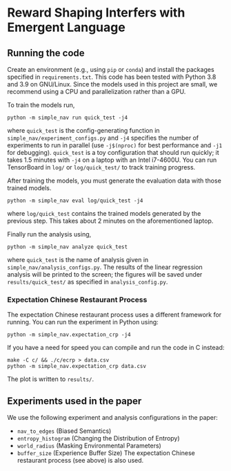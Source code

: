 # Reward Shaping Interfers with Emergent Language


## Running the code

Create an environment (e.g., using `pip` or `conda`) and install the packages specified in `requirements.txt`.
This code has been tested with Python 3.8 and 3.9 on GNU/Linux.
Since the models used in this project are small, we recommend using a CPU and parallelization rather than a GPU.

To train the models run,
```
python -m simple_nav run quick_test -j4
```
where `quick_test` is the config-generating function in `simple_nav/experiment_configs.py` and `-j4` specifies the number of experiments to run in parallel (use `-j$(nproc)` for best performance and `-j1` for debugging).
`quick_test` is a toy configuration that should run quickly; it takes 1.5 minutes with `-j4` on a laptop with an Intel i7-4600U.
You can run TensorBoard in `log/` or `log/quick_test/` to track training progress.

After training the models, you must generate the evaluation data with those trained models.
```
python -m simple_nav eval log/quick_test -j4
```
where `log/quick_test` contains the trained models generated by the previous step.
This takes about 2 minutes on the aforementioned laptop.

Finally run the analysis using,
```
python -m simple_nav analyze quick_test
```
where `quick_test` is the name of analysis given in `simple_nav/analysis_configs.py`.
The results of the linear regression analysis will be printed to the screen; the figures will be saved under `results/quick_test/` as specified in `analysis_config.py`.

### Expectation Chinese Restaurant Process
The expectation Chinese restaurant process uses a different framework for running.
You can run the experiment in Python using:
```
python -m simple_nav.expectation_crp -j4
```
If you have a need for speed you can compile and run the code in C instead:
```
make -C c/ && ./c/ecrp > data.csv
python -m simple_nav.expectation_crp data.csv
```
The plot is written to `results/`.


## Experiments used in the paper


We use the following experiment and analysis configurations in the paper:
- `nav_to_edges` (Biased Semantics)
- `entropy_histogram` (Changing the Distribution of Entropy)
- `world_radius` (Masking Environmental Parameters)
- `buffer_size` (Experience Buffer Size)
The expectation Chinese restaurant process (see above) is also used.
